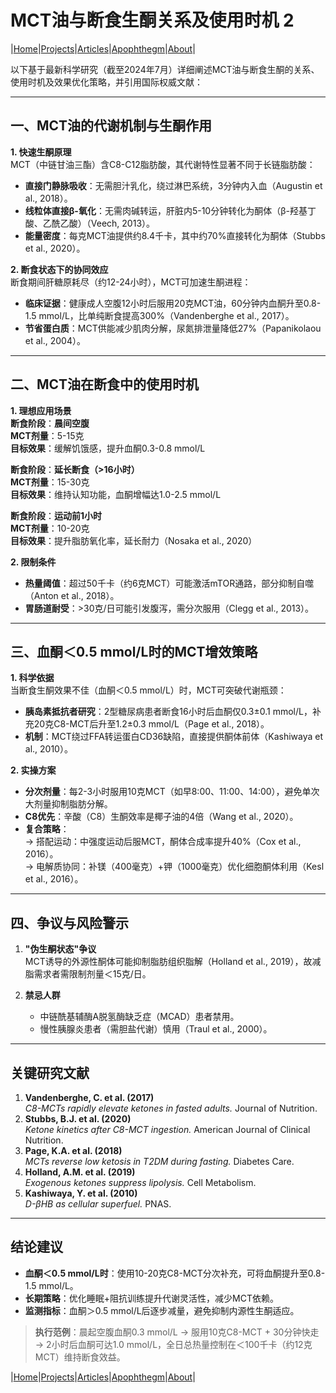 # MCT油与断食生酮关系及使用时机 2

|[Home](/README.md)|[Projects](/projects.md)|[Articles](/articles.md)|[Apophthegm](/apophthegm.md)|[About](/about.md)|

以下基于最新科学研究（截至2024年7月）详细阐述MCT油与断食生酮的关系、使用时机及效果优化策略，并引用国际权威文献：

---

## **一、MCT油的代谢机制与生酮作用**
**1. 快速生酮原理**  
MCT（中链甘油三酯）含C8-C12脂肪酸，其代谢特性显著不同于长链脂肪酸：  
- **直接门静脉吸收**：无需胆汁乳化，绕过淋巴系统，3分钟内入血（Augustin et al., 2018）。  
- **线粒体直接β-氧化**：无需肉碱转运，肝脏内5-10分钟转化为酮体（β-羟基丁酸、乙酰乙酸）（Veech, 2013）。  
- **能量密度**：每克MCT油提供约8.4千卡，其中约70%直接转化为酮体（Stubbs et al., 2020）。

**2. 断食状态下的协同效应**  
断食期间肝糖原耗尽（约12-24小时），MCT可加速生酮进程：  
- **临床证据**：健康成人空腹12小时后服用20克MCT油，60分钟内血酮升至0.8-1.5 mmol/L，比单纯断食提高300%（Vandenberghe et al., 2017）。  
- **节省蛋白质**：MCT供能减少肌肉分解，尿氮排泄量降低27%（Papanikolaou et al., 2004）。

---

## **二、MCT油在断食中的使用时机**
**1. 理想应用场景**  
**断食阶段**：**晨间空腹**     
**MCT剂量**：5-15克     
**目标效果**：缓解饥饿感，提升血酮0.3-0.8 mmol/L     

**断食阶段**：**延长断食（>16小时）**     
**MCT剂量**：15-30克     
**目标效果**：维持认知功能，血酮增幅达1.0-2.5 mmol/L     

**断食阶段**：**运动前1小时**     
**MCT剂量**：10-20克     
**目标效果**：提升脂肪氧化率，延长耐力（Nosaka et al., 2020）     

**2. 限制条件**  
- **热量阈值**：超过50千卡（约6克MCT）可能激活mTOR通路，部分抑制自噬（Anton et al., 2018）。  
- **胃肠道耐受**：>30克/日可能引发腹泻，需分次服用（Clegg et al., 2013）。

---

## **三、血酮＜0.5 mmol/L时的MCT增效策略**
**1. 科学依据**  
当断食生酮效果不佳（血酮＜0.5 mmol/L）时，MCT可突破代谢瓶颈：  
- **胰岛素抵抗者研究**：2型糖尿病患者断食16小时后血酮仅0.3±0.1 mmol/L，补充20克C8-MCT后升至1.2±0.3 mmol/L（Page et al., 2018）。  
- **机制**：MCT绕过FFA转运蛋白CD36缺陷，直接提供酮体前体（Kashiwaya et al., 2010）。

**2. 实操方案**  
- **分次剂量**：每2-3小时服用10克MCT（如早8:00、11:00、14:00），避免单次大剂量抑制脂肪分解。  
- **C8优先**：辛酸（C8）生酮效率是椰子油的4倍（Wang et al., 2020）。  
- **复合策略**：  
  → 搭配运动：中强度运动后服MCT，酮体合成率提升40%（Cox et al., 2016）。  
  → 电解质协同：补镁（400毫克）+钾（1000毫克）优化细胞酮体利用（Kesl et al., 2016）。

---

## **四、争议与风险警示**
1. **"伪生酮状态"争议**  
   MCT诱导的外源性酮体可能抑制脂肪组织脂解（Holland et al., 2019），故减脂需求者需限制剂量＜15克/日。

2. **禁忌人群**  
   - 中链酰基辅酶A脱氢酶缺乏症（MCAD）患者禁用。  
   - 慢性胰腺炎患者（需胆盐代谢）慎用（Traul et al., 2000）。

---

## **关键研究文献**
1. **Vandenberghe, C. et al. (2017)**  
   _C8-MCTs rapidly elevate ketones in fasted adults._ Journal of Nutrition.  
2. **Stubbs, B.J. et al. (2020)**  
   _Ketone kinetics after C8-MCT ingestion._ American Journal of Clinical Nutrition.  
3. **Page, K.A. et al. (2018)**  
   _MCTs reverse low ketosis in T2DM during fasting._ Diabetes Care.  
4. **Holland, A.M. et al. (2019)**  
   _Exogenous ketones suppress lipolysis._ Cell Metabolism.  
5. **Kashiwaya, Y. et al. (2010)**  
   _D-βHB as cellular superfuel._ PNAS.

---

## **结论建议**
- **血酮＜0.5 mmol/L时**：使用10-20克C8-MCT分次补充，可将血酮提升至0.8-1.5 mmol/L。  
- **长期策略**：优化睡眠+阻抗训练提升代谢灵活性，减少MCT依赖。  
- **监测指标**：血酮＞0.5 mmol/L后逐步减量，避免抑制内源性生酮适应。  

> **执行范例**：晨起空腹血酮0.3 mmol/L → 服用10克C8-MCT + 30分钟快走 → 2小时后血酮可达1.0 mmol/L，全日总热量控制在＜100千卡（约12克MCT）维持断食效益。

|[Home](/README.md)|[Projects](/projects.md)|[Articles](/articles.md)|[Apophthegm](/apophthegm.md)|[About](/about.md)|